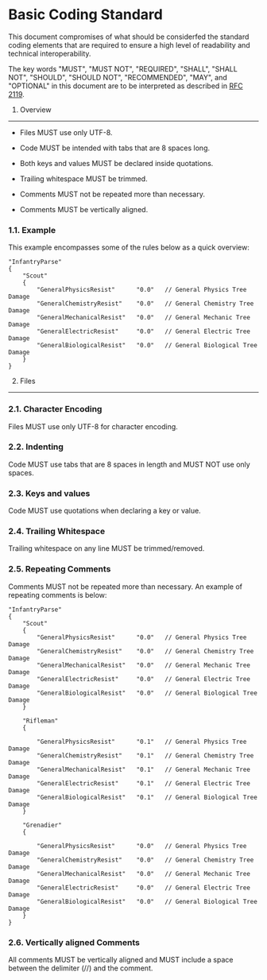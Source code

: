 Basic Coding Standard
==================

This document compromises of what should be considerfed the standard
coding elements that are required to ensure a high level of readability
and technical interoperability.

The key words "MUST", "MUST NOT", "REQUIRED", "SHALL", "SHALL NOT", "SHOULD",
"SHOULD NOT", "RECOMMENDED", "MAY", and "OPTIONAL" in this document are to be
interpreted as described in [RFC 2119].

[RFC 2119]: http://www.ietf.org/rfc/rfc2119.txt

1. Overview
-----------

- Files MUST use only UTF-8.

- Code MUST be intended with tabs that are 8 spaces long.

- Both keys and values MUST be declared inside quotations.

- Trailing whitespace MUST be trimmed.

- Comments MUST not be repeated more than necessary.

- Comments MUST be vertically aligned.

### 1.1. Example

This example encompasses some of the rules below as a quick overview:

```VDF
"InfantryParse"
{
	"Scout"
	{
		"GeneralPhysicsResist"		"0.0"	// General Physics Tree Damage
		"GeneralChemistryResist"	"0.0"	// General Chemistry Tree Damage
		"GeneralMechanicalResist"	"0.0"	// General Mechanic Tree Damage
		"GeneralElectricResist"		"0.0"	// General Electric Tree Damage
		"GeneralBiologicalResist"	"0.0"	// General Biological Tree Damage
	}
}
```

2. Files
-----------

### 2.1. Character Encoding

Files MUST use only UTF-8 for character encoding.

### 2.2. Indenting

Code MUST use tabs that are 8 spaces in length and MUST NOT use only spaces.

### 2.3. Keys and values

Code MUST use quotations when declaring a key or value.

### 2.4. Trailing Whitespace

Trailing whitespace on any line MUST be trimmed/removed.

### 2.5. Repeating Comments

Comments MUST not be repeated more than necessary. An example of repeating comments is below:

```VDF
"InfantryParse"
{
	"Scout"
	{
		"GeneralPhysicsResist"		"0.0"	// General Physics Tree Damage
		"GeneralChemistryResist"  	"0.0" 	// General Chemistry Tree Damage
		"GeneralMechanicalResist" 	"0.0"	// General Mechanic Tree Damage
		"GeneralElectricResist"  	"0.0"	// General Electric Tree Damage
		"GeneralBiologicalResist"	"0.0" 	// General Biological Tree Damage
	}

	"Rifleman"
	{

		"GeneralPhysicsResist"		"0.1"	// General Physics Tree Damage
		"GeneralChemistryResist"  	"0.1" 	// General Chemistry Tree Damage
		"GeneralMechanicalResist" 	"0.1"	// General Mechanic Tree Damage
		"GeneralElectricResist"  	"0.1"	// General Electric Tree Damage
		"GeneralBiologicalResist"	"0.1" 	// General Biological Tree Damage
	}

	"Grenadier"
	{

		"GeneralPhysicsResist"		"0.0"	// General Physics Tree Damage
		"GeneralChemistryResist"  	"0.0" 	// General Chemistry Tree Damage
		"GeneralMechanicalResist" 	"0.0"	// General Mechanic Tree Damage
		"GeneralElectricResist"  	"0.0"	// General Electric Tree Damage
		"GeneralBiologicalResist"	"0.0" 	// General Biological Tree Damage
	}
}
```
### 2.6. Vertically aligned Comments

All comments MUST be vertically aligned and MUST include a space between
the delimiter (//) and the comment.
